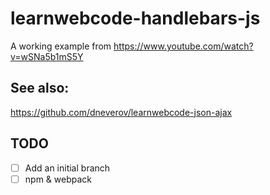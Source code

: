 # learnwebcode-handlebars-js

A working example from https://www.youtube.com/watch?v=wSNa5b1mS5Y

## See also:
https://github.com/dneverov/learnwebcode-json-ajax

## TODO
- [ ] Add an initial branch
- [ ] npm & webpack
